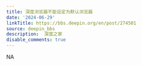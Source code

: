 ```yaml
---
title: 深度浏览器不能设定为默认浏览器
date: '2024-06-29'
linkTitle: https://bbs.deepin.org/en/post/274501
source: deepin_bbs
description:  深度之家 
disable_comments: true
---
```

NA
